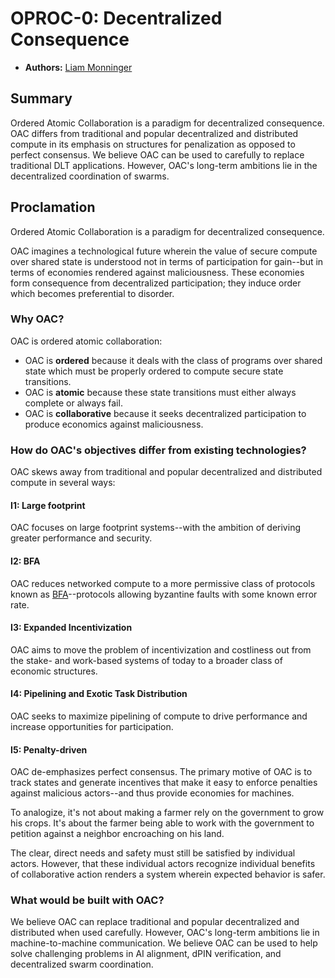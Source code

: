 # OPROC-0: Decentralized Consequence
- **Authors:** [Liam Monninger](mailto:liam@ramate.io)

## Summary
Ordered Atomic Collaboration is a paradigm for decentralized consequence. OAC differs from traditional and popular decentralized and distributed compute in its emphasis on structures for penalization as opposed to perfect consensus. We believe OAC can be used to carefully to replace traditional DLT applications. However, OAC's long-term ambitions lie in the decentralized coordination of swarms. 

## Proclamation
Ordered Atomic Collaboration is a paradigm for decentralized consequence. 

OAC imagines a technological future wherein the value of secure compute over shared state is understood not in terms of participation for gain--but in terms of economies rendered against maliciousness. These economies form consequence from decentralized participation; they induce order which becomes preferential to disorder.

### Why OAC?
OAC is ordered atomic collaboration:
- OAC is **ordered** because it deals with the class of programs over shared state which must be properly ordered to compute secure state transitions. 
- OAC is **atomic** because these state transitions must either always complete or always fail. 
- OAC is **collaborative** because it seeks decentralized participation to produce economics against maliciousness. 

### How do OAC's objectives differ from existing technologies?
OAC skews away from traditional and popular decentralized and distributed compute in several ways:

#### I1: Large footprint
OAC focuses on large footprint systems--with the ambition of deriving greater performance and security. 

#### I2: BFA
OAC reduces networked compute to a more permissive class of protocols known as [BFA](../../../oart/oera-000-000-000-dulan/oart-000-000-001-bfa/README.md)--protocols allowing byzantine faults with some known error rate. 

#### I3: Expanded Incentivization
OAC aims to move the problem of incentivization and costliness out from the stake- and work-based systems of today to a broader class of economic structures. 

#### I4: Pipelining and Exotic Task Distribution
OAC seeks to maximize pipelining of compute to drive performance and increase opportunities for participation. 

#### I5: Penalty-driven
OAC de-emphasizes perfect consensus. The primary motive of OAC is to track states and generate incentives that make it easy to enforce penalties against malicious actors--and thus provide economies for machines. 

To analogize, it's not about making a farmer rely on the government to grow his crops. It's about the farmer being able to work with the government to petition against a neighbor encroaching on his land.

The clear, direct needs and safety must still be satisfied by individual actors. However, that these individual actors recognize individual benefits of collaborative action renders a system wherein expected behavior is safer. 

### What would be built with OAC?
We believe OAC can replace traditional and popular decentralized and distributed when used carefully. However, OAC's long-term ambitions lie in machine-to-machine communication. We believe OAC can be used to help solve challenging problems in AI alignment, dPIN verification, and decentralized swarm coordination.